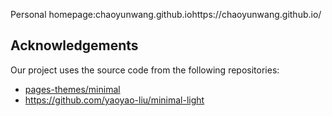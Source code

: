 Personal homepage:chaoyunwang.github.iohttps://chaoyunwang.github.io/
## Acknowledgements

Our project uses the source code from the following repositories:

* [pages-themes/minimal](https://github.com/pages-themes/minimal)
* https://github.com/yaoyao-liu/minimal-light
